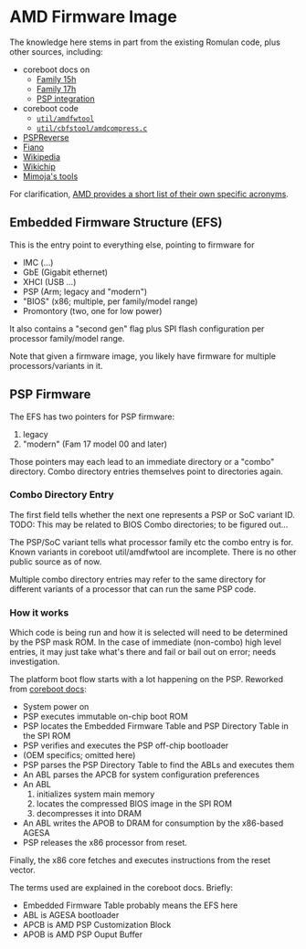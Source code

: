 # AMD Firmware Image

The knowledge here stems in part from the existing Romulan code, plus other
sources, including:
- coreboot docs on
  * [Family 15h](https://doc.coreboot.org/soc/amd/family15h.html)
  * [Family 17h](https://doc.coreboot.org/soc/amd/family17h.html)
  * [PSP integration](https://doc.coreboot.org/soc/amd/psp_integration.html)
- coreboot code
  * [`util/amdfwtool`](https://github.com/coreboot/coreboot/tree/master/util/amdfwtool)
  * [`util/cbfstool/amdcompress.c`](https://github.com/coreboot/coreboot/tree/master/util/cbfstool)
- [PSPReverse](https://github.com/PSPReverse)
- [Fiano](https://github.com/linuxboot/fiano/)
- [Wikipedia](https://en.wikipedia.org/wiki/Table_of_AMD_processors)
- [Wikichip](https://en.wikichip.org/wiki/amd)
- [Mimoja's tools](https://github.com/Mimoja/amdfw)

For clarification, [AMD provides a short list of their own specific acronyms](
https://www.amd.com/content/dam/amd/en/documents/resources/glossary-of-terms.pdf).

## Embedded Firmware Structure (EFS)

This is the entry point to everything else, pointing to firmware for
- IMC (...)
- GbE (Gigabit ethernet)
- XHCI (USB ...)
- PSP (Arm; legacy and "modern")
- "BIOS" (x86; multiple, per family/model range)
- Promontory (two, one for low power)

It also contains a "second gen" flag plus SPI flash configuration per processor
family/model range.

Note that given a firmware image, you likely have firmware for multiple
processors/variants in it.

## PSP Firmware

The EFS has two pointers for PSP firmware:
1. legacy
2. "modern" (Fam 17 model 00 and later)

Those pointers may each lead to an immediate directory or a "combo" directory.
Combo directory entries themselves point to directories again.

### Combo Directory Entry

The first field tells whether the next one represents a PSP or SoC variant ID.
TODO: This may be related to BIOS Combo directories; to be figured out...

The PSP/SoC variant tells what processor family etc the combo entry is for.
Known variants in coreboot util/amdfwtool are incomplete.
There is no other public source as of now.

Multiple combo directory entries may refer to the same directory for different
variants of a processor that can run the same PSP code.

### How it works

Which code is being run and how it is selected will need to be determined by
the PSP mask ROM. In the case of immediate (non-combo) high level entries, it
may just take what's there and fail or bail out on error; needs investigation.

The platform boot flow starts with a lot happening on the PSP. Reworked from
[coreboot docs](https://doc.coreboot.org/soc/amd/family17h.html):

- System power on
- PSP executes immutable on-chip boot ROM
- PSP locates the Embedded Firmware Table and PSP Directory Table in the SPI ROM
- PSP verifies and executes the PSP off-chip bootloader
- (OEM specifics; omitted here)
- PSP parses the PSP Directory Table to find the ABLs and executes them
- An ABL parses the APCB for system configuration preferences
- An ABL
  1. initializes system main memory
  2. locates the compressed BIOS image in the SPI ROM
  3. decompresses it into DRAM
- An ABL writes the APOB to DRAM for consumption by the x86-based AGESA
- PSP releases the x86 processor from reset.

Finally, the x86 core fetches and executes instructions from the reset vector.

The terms used are explained in the coreboot docs. Briefly:
- Embedded Firmware Table probably means the EFS here
- ABL is AGESA bootloader
- APCB is AMD PSP Customization Block
- APOB is AMD PSP Ouput Buffer
